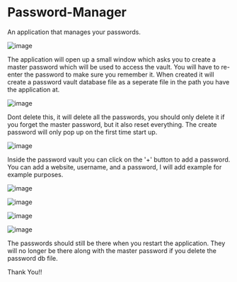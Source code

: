# Password-Manager
An application that manages your passwords.

![image](https://user-images.githubusercontent.com/83787600/122073505-7714c280-cdc6-11eb-8d72-88f21792e79d.png)

The application will open up a small window which asks you to create a master password which will be used to access the vault.
You will have to re-enter the password to make sure you remember it. 
When created it will create a password vault database file as a seperate file in the path you have the application at. 

![image](https://user-images.githubusercontent.com/83787600/122073582-8562de80-cdc6-11eb-8e98-97f7ccc7d740.png)

Dont delete this, it will delete all the passwords, you should only delete it if you forget the master password, but it also reset everything.
The create password will only pop up on the first time start up.

![image](https://user-images.githubusercontent.com/83787600/122074641-5e58dc80-cdc7-11eb-8758-9beba1678901.png)

Inside the password vault you can click on the '+' button to add a password.
You can add a website, username, and a password, I will add example for example purposes.

![image](https://user-images.githubusercontent.com/83787600/122074777-7df00500-cdc7-11eb-9bfa-6f355b5d9659.png)

![image](https://user-images.githubusercontent.com/83787600/122074963-af68d080-cdc7-11eb-9032-32f65097fdfd.png)

![image](https://user-images.githubusercontent.com/83787600/122075020-bb549280-cdc7-11eb-889e-61409f21c4ae.png)

![image](https://user-images.githubusercontent.com/83787600/122075091-c9a2ae80-cdc7-11eb-8d2e-f323b1925523.png)

The passwords should still be there when you restart the application. 
They will no longer be there along with the master password if you delete the password db file.

Thank You!!
